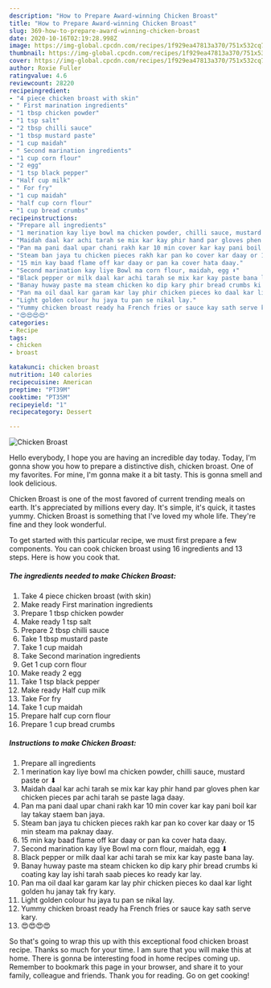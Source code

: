 ```yaml
---
description: "How to Prepare Award-winning Chicken Broast"
title: "How to Prepare Award-winning Chicken Broast"
slug: 369-how-to-prepare-award-winning-chicken-broast
date: 2020-10-16T02:19:28.998Z
image: https://img-global.cpcdn.com/recipes/1f929ea47813a370/751x532cq70/chicken-broast-recipe-main-photo.jpg
thumbnail: https://img-global.cpcdn.com/recipes/1f929ea47813a370/751x532cq70/chicken-broast-recipe-main-photo.jpg
cover: https://img-global.cpcdn.com/recipes/1f929ea47813a370/751x532cq70/chicken-broast-recipe-main-photo.jpg
author: Roxie Fuller
ratingvalue: 4.6
reviewcount: 28220
recipeingredient:
- "4 piece chicken broast with skin"
- " First marination ingredients"
- "1 tbsp chicken powder"
- "1 tsp salt"
- "2 tbsp chilli sauce"
- "1 tbsp mustard paste"
- "1 cup maidah"
- " Second marination ingredients"
- "1 cup corn flour"
- "2 egg"
- "1 tsp black pepper"
- "Half cup milk"
- " For fry"
- "1 cup maidah"
- "half cup corn flour"
- "1 cup bread crumbs"
recipeinstructions:
- "Prepare all ingredients"
- "1 merination kay liye bowl ma chicken powder, chilli sauce, mustard paste or ⬇"
- "Maidah daal kar achi tarah se mix kar kay phir hand par gloves phen kar chicken pieces par achi tarah se paste laga daay."
- "Pan ma pani daal upar chani rakh kar 10 min cover kar kay pani boil kar lay takay staem ban jaya."
- "Steam ban jaya tu chicken pieces rakh kar pan ko cover kar daay or 15 min steam ma paknay daay."
- "15 min kay baad flame off kar daay or pan ka cover hata daay."
- "Second marination kay liye Bowl ma corn flour, maidah, egg ⬇"
- "Black pepper or milk daal kar achi tarah se mix kar kay paste bana lay."
- "Banay huway paste ma steam chicken ko dip kary phir bread crumbs ki coating kay lay ishi tarah saab pieces ko ready kar lay."
- "Pan ma oil daal kar garam kar lay phir chicken pieces ko daal kar light golden hu janay tak fry kary."
- "Light golden colour hu jaya tu pan se nikal lay."
- "Yummy chicken broast ready ha French fries or sauce kay sath serve kary."
- "😍😍😍😍"
categories:
- Recipe
tags:
- chicken
- broast

katakunci: chicken broast 
nutrition: 140 calories
recipecuisine: American
preptime: "PT39M"
cooktime: "PT35M"
recipeyield: "1"
recipecategory: Dessert

---
```



![Chicken Broast](https://img-global.cpcdn.com/recipes/1f929ea47813a370/751x532cq70/chicken-broast-recipe-main-photo.jpg)

Hello everybody, I hope you are having an incredible day today. Today, I'm gonna show you how to prepare a distinctive dish, chicken broast. One of my favorites. For mine, I'm gonna make it a bit tasty. This is gonna smell and look delicious.

Chicken Broast is one of the most favored of current trending meals on earth. It's appreciated by millions every day. It's simple, it's quick, it tastes yummy. Chicken Broast is something that I've loved my whole life. They're fine and they look wonderful.




To get started with this particular recipe, we must first prepare a few components. You can cook chicken broast using 16 ingredients and 13 steps. Here is how you cook that.

<!--inarticleads1-->

##### The ingredients needed to make Chicken Broast:

1. Take 4 piece chicken broast (with skin)
1. Make ready  First marination ingredients
1. Prepare 1 tbsp chicken powder
1. Make ready 1 tsp salt
1. Prepare 2 tbsp chilli sauce
1. Take 1 tbsp mustard paste
1. Take 1 cup maidah
1. Take  Second marination ingredients
1. Get 1 cup corn flour
1. Make ready 2 egg
1. Take 1 tsp black pepper
1. Make ready Half cup milk
1. Take  For fry
1. Take 1 cup maidah
1. Prepare half cup corn flour
1. Prepare 1 cup bread crumbs




<!--inarticleads2-->

##### Instructions to make Chicken Broast:

1. Prepare all ingredients
1. 1 merination kay liye bowl ma chicken powder, chilli sauce, mustard paste or ⬇
1. Maidah daal kar achi tarah se mix kar kay phir hand par gloves phen kar chicken pieces par achi tarah se paste laga daay.
1. Pan ma pani daal upar chani rakh kar 10 min cover kar kay pani boil kar lay takay staem ban jaya.
1. Steam ban jaya tu chicken pieces rakh kar pan ko cover kar daay or 15 min steam ma paknay daay.
1. 15 min kay baad flame off kar daay or pan ka cover hata daay.
1. Second marination kay liye Bowl ma corn flour, maidah, egg ⬇
1. Black pepper or milk daal kar achi tarah se mix kar kay paste bana lay.
1. Banay huway paste ma steam chicken ko dip kary phir bread crumbs ki coating kay lay ishi tarah saab pieces ko ready kar lay.
1. Pan ma oil daal kar garam kar lay phir chicken pieces ko daal kar light golden hu janay tak fry kary.
1. Light golden colour hu jaya tu pan se nikal lay.
1. Yummy chicken broast ready ha French fries or sauce kay sath serve kary.
1. 😍😍😍😍




So that's going to wrap this up with this exceptional food chicken broast recipe. Thanks so much for your time. I am sure that you will make this at home. There is gonna be interesting food in home recipes coming up. Remember to bookmark this page in your browser, and share it to your family, colleague and friends. Thank you for reading. Go on get cooking!
